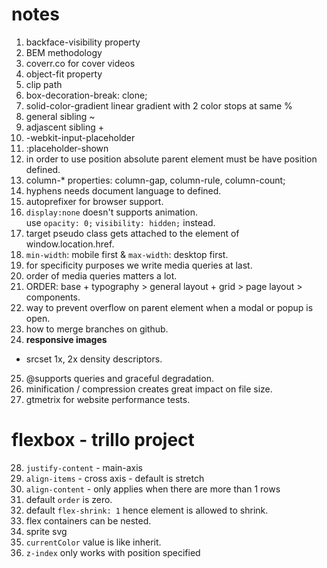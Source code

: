 # notes

1. backface-visibility property
2. BEM methodology
3. coverr.co for cover videos
4. object-fit property
5. clip path
6. box-decoration-break: clone;
7. solid-color-gradient linear gradient with 2 color stops at same %
8. general sibling ~
9. adjascent sibling +
10. -webkit-input-placeholder
11. :placeholder-shown 
12. in order to use position absolute parent element must be have position defined.
13. column-* properties: column-gap, column-rule, column-count;
14. hyphens needs document language to defined.
15. autoprefixer for browser support.
16. ```display:none``` doesn't supports animation. \
use ```opacity: 0;``` ```visibility: hidden;``` instead.
17. target pseudo class gets attached to the element of window.location.href.
18. ```min-width```: mobile first & ```max-width```: desktop first.
19. for specificity purposes we write media queries at last.
20. order of media queries matters a lot.
21. ORDER: base + typography > general layout + grid > page layout > components.
22. way to prevent overflow on parent element when a modal or popup is open.
23. how to merge branches on github.
24. **responsive images**
- srcset 1x, 2x density descriptors.
25. @supports queries and graceful degradation.
26. minification / compression creates great impact on file size.
27. gtmetrix for website performance tests.

# flexbox - trillo project

28. ```justify-content``` - main-axis
29. ```align-items``` - cross axis - default is stretch
30. ```align-content``` - only applies when there are more than 1 rows
31. default ```order``` is zero.
32. default ```flex-shrink: 1``` hence element is allowed to shrink.
33. flex containers can be nested.
34. sprite svg
35. ``currentColor`` value is like inherit.
36. ``z-index`` only works with position specified